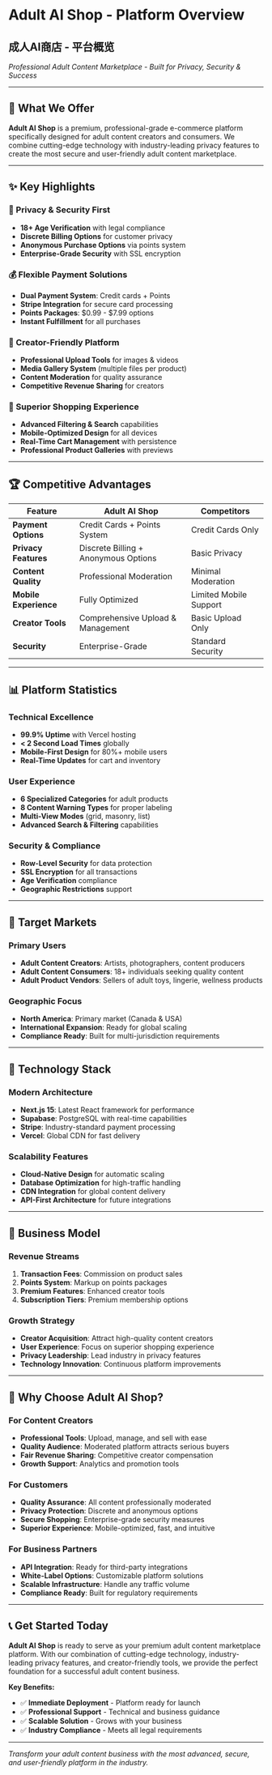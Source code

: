 # Adult AI Shop - Platform Overview
## 成人AI商店 - 平台概览

*Professional Adult Content Marketplace - Built for Privacy, Security & Success*

---

## 🎯 **What We Offer**

**Adult AI Shop** is a premium, professional-grade e-commerce platform specifically designed for adult content creators and consumers. We combine cutting-edge technology with industry-leading privacy features to create the most secure and user-friendly adult content marketplace.

---

## ✨ **Key Highlights**

### **🔐 Privacy & Security First**
- **18+ Age Verification** with legal compliance
- **Discrete Billing Options** for customer privacy
- **Anonymous Purchase Options** via points system
- **Enterprise-Grade Security** with SSL encryption

### **💰 Flexible Payment Solutions**
- **Dual Payment System**: Credit cards + Points
- **Stripe Integration** for secure card processing
- **Points Packages**: $0.99 - $7.99 options
- **Instant Fulfillment** for all purchases

### **🎨 Creator-Friendly Platform**
- **Professional Upload Tools** for images & videos
- **Media Gallery System** (multiple files per product)
- **Content Moderation** for quality assurance
- **Competitive Revenue Sharing** for creators

### **🛒 Superior Shopping Experience**
- **Advanced Filtering & Search** capabilities
- **Mobile-Optimized Design** for all devices
- **Real-Time Cart Management** with persistence
- **Professional Product Galleries** with previews

---

## 🏆 **Competitive Advantages**

| Feature | Adult AI Shop | Competitors |
|---------|---------------|-------------|
| **Payment Options** | Credit Cards + Points System | Credit Cards Only |
| **Privacy Features** | Discrete Billing + Anonymous Options | Basic Privacy |
| **Content Quality** | Professional Moderation | Minimal Moderation |
| **Mobile Experience** | Fully Optimized | Limited Mobile Support |
| **Creator Tools** | Comprehensive Upload & Management | Basic Upload Only |
| **Security** | Enterprise-Grade | Standard Security |

---

## 📊 **Platform Statistics**

### **Technical Excellence**
- **99.9% Uptime** with Vercel hosting
- **< 2 Second Load Times** globally
- **Mobile-First Design** for 80%+ mobile users
- **Real-Time Updates** for cart and inventory

### **User Experience**
- **6 Specialized Categories** for adult products
- **8 Content Warning Types** for proper labeling
- **Multi-View Modes** (grid, masonry, list)
- **Advanced Search & Filtering** capabilities

### **Security & Compliance**
- **Row-Level Security** for data protection
- **SSL Encryption** for all transactions
- **Age Verification** compliance
- **Geographic Restrictions** support

---

## 🎯 **Target Markets**

### **Primary Users**
- **Adult Content Creators**: Artists, photographers, content producers
- **Adult Content Consumers**: 18+ individuals seeking quality content
- **Adult Product Vendors**: Sellers of adult toys, lingerie, wellness products

### **Geographic Focus**
- **North America**: Primary market (Canada & USA)
- **International Expansion**: Ready for global scaling
- **Compliance Ready**: Built for multi-jurisdiction requirements

---

## 🚀 **Technology Stack**

### **Modern Architecture**
- **Next.js 15**: Latest React framework for performance
- **Supabase**: PostgreSQL with real-time capabilities
- **Stripe**: Industry-standard payment processing
- **Vercel**: Global CDN for fast delivery

### **Scalability Features**
- **Cloud-Native Design** for automatic scaling
- **Database Optimization** for high-traffic handling
- **CDN Integration** for global content delivery
- **API-First Architecture** for future integrations

---

## 💼 **Business Model**

### **Revenue Streams**
1. **Transaction Fees**: Commission on product sales
2. **Points System**: Markup on points packages
3. **Premium Features**: Enhanced creator tools
4. **Subscription Tiers**: Premium membership options

### **Growth Strategy**
- **Creator Acquisition**: Attract high-quality content creators
- **User Experience**: Focus on superior shopping experience
- **Privacy Leadership**: Lead industry in privacy features
- **Technology Innovation**: Continuous platform improvements

---

## 🎉 **Why Choose Adult AI Shop?**

### **For Content Creators**
- **Professional Tools**: Upload, manage, and sell with ease
- **Quality Audience**: Moderated platform attracts serious buyers
- **Fair Revenue Sharing**: Competitive creator compensation
- **Growth Support**: Analytics and promotion tools

### **For Customers**
- **Quality Assurance**: All content professionally moderated
- **Privacy Protection**: Discrete and anonymous options
- **Secure Shopping**: Enterprise-grade security measures
- **Superior Experience**: Mobile-optimized, fast, and intuitive

### **For Business Partners**
- **API Integration**: Ready for third-party integrations
- **White-Label Options**: Customizable platform solutions
- **Scalable Infrastructure**: Handle any traffic volume
- **Compliance Ready**: Built for regulatory requirements

---

## 📞 **Get Started Today**

**Adult AI Shop** is ready to serve as your premium adult content marketplace platform. With our combination of cutting-edge technology, industry-leading privacy features, and creator-friendly tools, we provide the perfect foundation for a successful adult content business.

**Key Benefits:**
- ✅ **Immediate Deployment** - Platform ready for launch
- ✅ **Professional Support** - Technical and business guidance
- ✅ **Scalable Solution** - Grows with your business
- ✅ **Industry Compliance** - Meets all legal requirements

---

*Transform your adult content business with the most advanced, secure, and user-friendly platform in the industry.*
